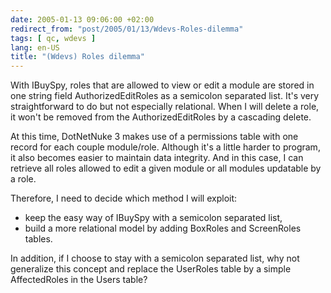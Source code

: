 ```yaml
---
date: 2005-01-13 09:06:00 +02:00
redirect_from: "post/2005/01/13/Wdevs-Roles-dilemma"
tags: [ qc, wdevs ]
lang: en-US
title: "(Wdevs) Roles dilemma"
---
```


With IBuySpy, roles that are allowed to view or edit a module are stored in
one string field AuthorizedEditRoles as a semicolon separated list. It's very
straightforward to do but not especially relational. When I will delete a role,
it won't be removed from the AuthorizedEditRoles by a cascading delete.

At this time, DotNetNuke 3 makes use of a permissions table with one record
for each couple module/role. Although it's a little harder to program, it also
becomes easier to maintain data integrity. And in this case, I can retrieve all
roles allowed to edit a given module or all modules updatable by a role.

Therefore, I need to decide which method I will exploit:

* keep the easy way of IBuySpy with a semicolon separated list,
* build a more relational model by adding BoxRoles and ScreenRoles
tables.

In addition, if I choose to stay with a semicolon separated list, why not
generalize this concept and replace the UserRoles table by a simple
AffectedRoles in the Users table?
